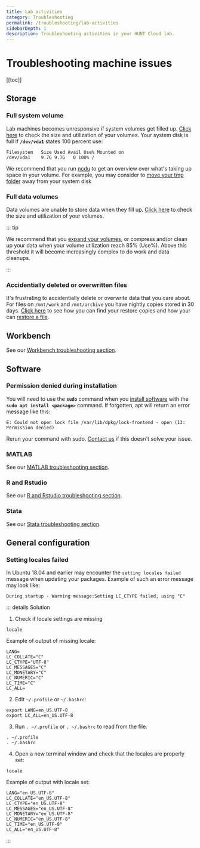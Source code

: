 ```yaml
---
title: Lab activities
category: Troubleshooting
permalink: /troubleshooting/lab-activities
sidebarDepth: 1
description: Troubleshooting activities in your HUNT Cloud lab.
---
```


# Troubleshooting machine issues

[[toc]]



## Storage

### Full system volume

Lab machines becomes unresponsive if system volumes get filled up. [Click here](/faq/storage/#how-can-i-see-the-sizes-of-my-lab-volumes) to check the size and utilization of your volumes. Your system disk is full if **`/dev/vda1`** states 100 percent use:

```
Filesystem   Size Used Avail Use% Mounted on
/dev/vda1    9.7G 9.7G   0 100% /
```

We recommend that you run [ncdu](/faq/storage/#how-can-i-find-out-what-is-taking-the-most-space-on-volume) to get an overview over what's taking up space in your volume. For example, you may consider to [move your tmp folder](/faq/storage/#how-can-i-move-my-tmp-out-of-the-root) away from your system disk 

### Full data volumes

Data volumes are unable to store data when they fill up. [Click here](/faq/storage/#how-can-i-see-the-sizes-of-my-lab-volumes) to check the size and utilization of your volumes.

::: tip

We recommend that you [expand your volumes](/service-desk/lab-orders/#store), or compress and/or clean up your data when your volume utilization reach 85% (Use%). Above this threshold it will become increasingly complex to do work and data cleanups.  

::: 

### Accidentially deleted or overwritten files

It's frustrating to accidentially delete or overwrite data that you care about. For files on `/mnt/work` and `/mnt/archive` you have nightly copies stored in 30 days. [Click here](/data/faq/#where-do-i-find-my-restore-files) to see how you can find your restore copies and how your can [restore a file](/data/faq/#how-can-i-restore-a-file).



## Workbench

See our [Workbench troubleshooting section](/working-in-your-lab/workbench/troubleshooting/).



## Software

### Permission denied during installation

You will need to use the **`sudo`** command when you [install software](/faq/compute/#software) with the **`sudo apt install <package>`** command. If forgotten, apt will return an error message like this:

```
E: Could not open lock file /var/lib/dpkg/lock-frontend - open (13: Permission denied)
```

Rerun your command with sudo. [Contact us](/contact) if this doesn't solve your issue.


### MATLAB

See our [MATLAB troubleshooting section](/working-in-your-lab/analytical-tools/Matlab/#activate-license).

### R and Rstudio

See our [R and Rstudio troubleshooting section](/working-in-your-lab/analytical-tools/r-studio/#troubleshooting).

### Stata

See our [Stata troubleshooting section](/working-in-your-lab/analytical-tools/stata/#troubleshooting).



## General configuration

### Setting locales failed

In Ubuntu 18.04 and earlier may encounter the `setting locales failed` message when updating your packages. Example of such an error message may look like:

```
During startup - Warning message:Setting LC_CTYPE failed, using "C"
```

::: details Solution

1. Check if locale settings are missing

```
locale
```

Example of output of missing locale: 

```
LANG=
LC_COLLATE="C"
LC_CTYPE="UTF-8"
LC_MESSAGES="C"
LC_MONETARY="C"
LC_NUMERIC="C"
LC_TIME="C"
LC_ALL=
```

2. Edit `~/.profile` or `~/.bashrc`:

```
export LANG=en_US.UTF-8
export LC_ALL=en_US.UTF-8
```

3. Run `. ~/.profile` or `. ~/.bashrc` to read from the file.

```
. ~/.profile
. ~/.bashrc
```

4. Open a new terminal window and check that the locales are properly set:

```
locale
``` 

Example of output with locale set: 

```
LANG="en_US.UTF-8"
LC_COLLATE="en_US.UTF-8"
LC_CTYPE="en_US.UTF-8"
LC_MESSAGES="en_US.UTF-8"
LC_MONETARY="en_US.UTF-8"
LC_NUMERIC="en_US.UTF-8"
LC_TIME="en_US.UTF-8"
LC_ALL="en_US.UTF-8"
```

:::


